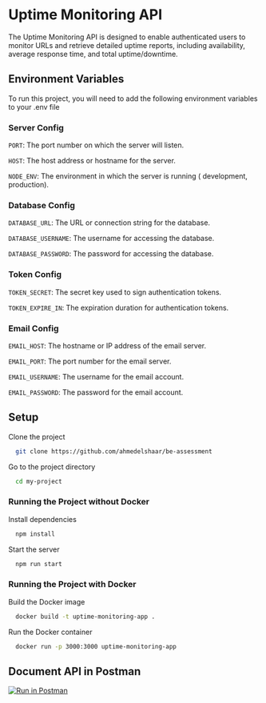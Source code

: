 # Uptime Monitoring API

The Uptime Monitoring API is designed to enable authenticated users to monitor URLs and retrieve detailed uptime reports, including availability, average response time, and total uptime/downtime.

## Environment Variables

To run this project, you will need to add the following environment variables to your .env file

### Server Config

`PORT`: The port number on which the server will listen.

`HOST`: The host address or hostname for the server.

`NODE_ENV`: The environment in which the server is running ( development, production).

### Database Config

`DATABASE_URL`: The URL or connection string for the database.

`DATABASE_USERNAME`: The username for accessing the database.

`DATABASE_PASSWORD`: The password for accessing the database.

### Token Config

`TOKEN_SECRET`: The secret key used to sign authentication tokens.

`TOKEN_EXPIRE_IN`: The expiration duration for authentication tokens.

### Email Config

`EMAIL_HOST`: The hostname or IP address of the email server.

`EMAIL_PORT`: The port number for the email server.

`EMAIL_USERNAME`: The username for the email account.

`EMAIL_PASSWORD`: The password for the email account.

## Setup

Clone the project

```bash
  git clone https://github.com/ahmedelshaar/be-assessment
```

Go to the project directory

```bash
  cd my-project
```

### Running the Project without Docker

Install dependencies

```bash
  npm install
```

Start the server

```bash
  npm run start
```

### Running the Project with Docker

Build the Docker image

```bash
  docker build -t uptime-monitoring-app .
```

Run the Docker container

```bash
  docker run -p 3000:3000 uptime-monitoring-app
```

## Document API in Postman 

[![Run in Postman](https://run.pstmn.io/button.svg)](https://app.getpostman.com/run-collection/19175846-9b9e3952-a8d1-4b75-b353-add680985ace?action=collection%2Ffork&source=rip_markdown&collection-url=entityId%3D19175846-9b9e3952-a8d1-4b75-b353-add680985ace%26entityType%3Dcollection%26workspaceId%3Dfad3576a-7f8e-4523-8da3-ee4241e0d192)
